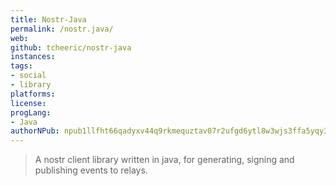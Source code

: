 ```yaml
---
title: Nostr-Java
permalink: /nostr.java/
web: 
github: tcheeric/nostr-java
instances:
tags:
- social
- library
platforms:
license:
progLang:
- Java
authorNPub: npub1llfht66qadyxv44q9rkmequztav07r2ufgd6ytl8w3wjs3ffa5yqy398ja 
---
```


> A nostr client library written in java, for generating, signing and publishing events to relays.

